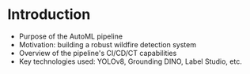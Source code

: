 # Introduction
- Purpose of the AutoML pipeline
- Motivation: building a robust wildfire detection system
- Overview of the pipeline's CI/CD/CT capabilities
- Key technologies used: YOLOv8, Grounding DINO, Label Studio, etc.